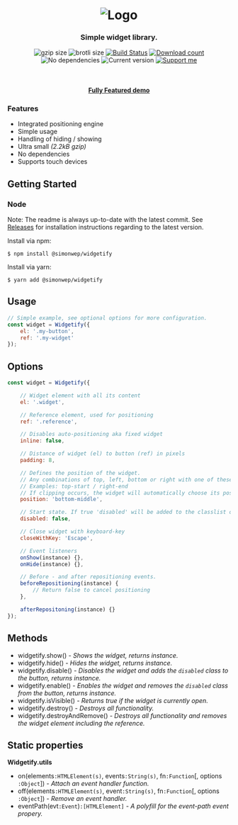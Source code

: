 <h1 align="center">
    <img src="https://user-images.githubusercontent.com/30767528/63182165-2c9f4f00-c052-11e9-931a-6d4aae6e621e.png" alt="Logo">
</h1>

<h3 align="center">
    Simple widget library.
</h3>

<p align="center">
  <img alt="gzip size" src="https://img.badgesize.io/https://raw.githubusercontent.com/Simonwep/widgetify/master/dist/widgetify.min.js?compression=gzip&style=flat-square">
  <img alt="brotli size" src="https://img.badgesize.io/https://raw.githubusercontent.com/Simonwep/widgetify/master/dist/widgetify.min.js?compression=brotli&style=flat-square">
  <a href="https://travis-ci.org/Simonwep/widgetify"><img
     alt="Build Status"
     src="https://img.shields.io/travis/Simonwep/widgetify.svg?style=popout-square"></a>
  <a href="https://www.npmjs.com/package/@simonwep/widgetify"><img
     alt="Download count"
     src="https://img.shields.io/npm/dm/@simonwep/widgetify.svg?style=popout-square"></a>
  <img alt="No dependencies" src="https://img.shields.io/badge/dependencies-none-27ae60.svg?style=popout-square">
  <img alt="Current version"
       src="https://img.shields.io/github/tag/Simonwep/widgetify.svg?color=3498DB&label=version&style=flat-square">
  <a href="https://www.patreon.com/simonwep"><img
     alt="Support me"
     src="https://img.shields.io/badge/patreon-support-3498DB.svg?style=popout-square"></a>
</p>

<br>

<h4 align="center">
  <a href="https://simonwep.github.io/widgetify/">Fully Featured demo</a>
</h4>

### Features
* Integrated positioning engine
* Simple usage
* Handling of hiding / showing
* Ultra small _(2.2kB gzip)_
* No dependencies
* Supports touch devices

## Getting Started
### Node
Note: The readme is always up-to-date with the latest commit. See [Releases](https://github.com/Simonwep/widgetify/releases) for installation instructions regarding to the latest version.

Install via npm:
```shell
$ npm install @simonwep/widgetify
```

Install via yarn:
```shell
$ yarn add @simonwep/widgetify
```

## Usage
```javascript
// Simple example, see optional options for more configuration.
const widget = Widgetify({
    el: '.my-button',
    ref: '.my-widget'
});
```

## Options
```javascript
const widget = Widgetify({

    // Widget element with all its content
    el: '.widget',

    // Reference element, used for positioning
    ref: '.reference',

    // Disables auto-positioning aka fixed widget
    inline: false,

    // Distance of widget (el) to button (ref) in pixels
    padding: 8,

    // Defines the position of the widget.
    // Any combinations of top, left, bottom or right with one of these optional modifiers: start, middle, end
    // Examples: top-start / right-end
    // If clipping occurs, the widget will automatically choose its position.
    position: 'bottom-middle',

    // Start state. If true 'disabled' will be added to the classlist of your ref element.
    disabled: false,

    // Close widget with keyboard-key
    closeWithKey: 'Escape',

    // Event listeners
    onShow(instance) {},
    onHide(instance) {},

    // Before - and after repositioning events. 
    beforeRepositioning(instance) {
        // Return false to cancel positioning
    },

    afterRepositoning(instance) {}
});
```

## Methods
* widgetify.show() _- Shows the widget, returns instance._
* widgetify.hide() _- Hides the widget, returns instance._
* widgetify.disable() _- Disables the widget and adds the `disabled` class to the button, returns instance._
* widgetify.enable() _- Enables the widget  and removes the `disabled` class from the button, returns instance._
* widgetify.isVisible() _- Returns true if the widget is currently open._
* widgetify.destroy() _- Destroys all functionality._
* widgetify.destroyAndRemove() _- Destroys all functionality and removes the widget element including the reference._

## Static properties
**Widgetify.utils**
* on(elements`:HTMLElement(s)`, events`:String(s)`, fn`:Function`[, options `:Object`]) _- Attach an event handler function._
* off(elements`:HTMLElement(s)`, event`:String(s)`, fn`:Function`[, options `:Object`]) _- Remove an event handler._
* eventPath(evt`:Event`)`:[HTMLElement]` _- A polyfill for the event-path event propery._
